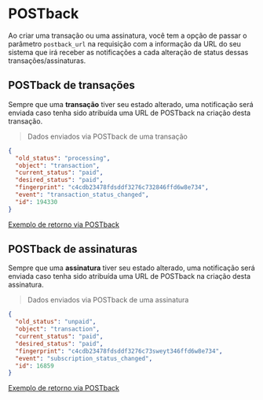 # POSTback

Ao criar uma transação ou uma assinatura, você tem a opção de passar o parâmetro `postback_url` na requisição com a informação da URL do seu sistema que irá receber as notificações a cada alteração de status dessas transações/assinaturas.

## POSTback de transações

Sempre que uma **transação** tiver seu estado alterado, uma notificação será enviada caso tenha sido atribuída uma URL de POSTback na criação desta transação.

> Dados enviados via POSTback de uma transação

```json
{
  "old_status": "processing",
  "object": "transaction",
  "current_status": "paid",
  "desired_status": "paid",
  "fingerprint": "c4cdb23478fdsddf3276c732846ffd6w8e734",
  "event": "transaction_status_changed",
  "id": 194330
}
```

<a href="http://puu.sh/hdMYO/9a740bd556.png" target="_blank">Exemplo de retorno via POSTback</a>

## POSTback de assinaturas

Sempre que uma **assinatura** tiver seu estado alterado, uma notificação será enviada caso tenha sido atribuída uma URL de POSTback na criação desta assinatura.

> Dados enviados via POSTback de uma assinatura

```json
{
  "old_status": "unpaid",
  "object": "transaction",
  "current_status": "paid",
  "desired_status": "paid",
  "fingerprint": "c4cdb23478fdsddf3276c73sweyt346ffd6w8e734",
  "event": "subscription_status_changed",
  "id": 16859
}
```

<a href="http://puu.sh/hdPWZ/fe35cb7980.png" target="_blank">Exemplo de retorno via POSTback</a>

